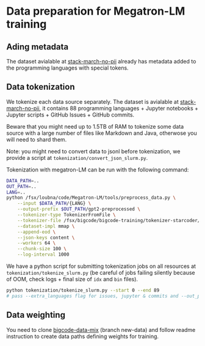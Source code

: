 # Data preparation for Megatron-LM training
## Ading metadata
The dataset avialable at [stack-march-no-pii](https://huggingface.co/datasets/bigcode/stack-march-no-pii) already has metadata added to the programming languages with special tokens.

## Data tokenization

We tokenize each data source separately. The dataset is avialable at [stack-march-no-pii](https://huggingface.co/datasets/bigcode/stack-march-no-pii), it contains 88 programming languages + Jupyter notebooks + Jupyter scripts + GitHub Issues + GitHub commits.

Beware that you might need up to 1.5TB of RAM to tokenize some data source with a large number of files like Markdown and Java, otherwose you will need to shard them.

Note: you might need to convert data to jsonl before tokenization, we provide a script at `tokenization/convert_json_slurm.py`. 

Tokenization with megatron-LM can be run with the following command:

```bash
DATA_PATH=..
OUT_PATH=..
LANG=..
python /fsx/loubna/code/Megatron-LM/tools/preprocess_data.py \
    --input $DATA_PATH/{LANG} \
    --output-prefix $OUT_PATH/gpt2-preprocessed \
    --tokenizer-type TokenizerFromFile \
    --tokenizer-file /fsx/bigcode/bigcode-training/tokenizer-starcoder/tokenizer.json \
    --dataset-impl mmap \
    --append-eod \
    --json-keys content \
    --workers 64 \
    --chunk-size 100 \
    --log-interval 1000
```

We have a python script for submitting tokenization jobs on all resources at `tokenization/tokenize_slurm.py` (be careful of jobs failing silently because of OOM, check logs + final size of `idx` and `bin` files).

```bash
python tokenization/tokenize_slurm.py --start 0 --end 89
# pass --extra_languages flag for issues, jupyter & commits and --out_path "/fsx/bigcode/bigcode-training/tokenized_stack_no_pii/"
```

## Data weighting

You need to clone [bigcode-data-mix](https://github.com/loubnabnl/bigcode-data-mix/tree/new-data) (branch new-data) and follow readme instruction to create data paths defining weights for training.